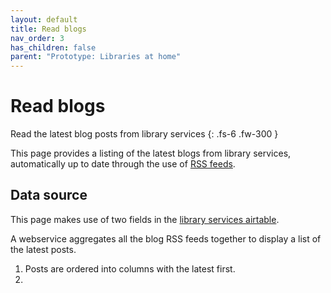 ```yaml
---
layout: default
title: Read blogs
nav_order: 3
has_children: false
parent: "Prototype: Libraries at home"
---
```


# Read blogs

Read the latest blog posts from library services
{: .fs-6 .fw-300 }

This page provides a listing of the latest blogs from library services, automatically up to date through the use of [RSS feeds](https://en.wikipedia.org/wiki/RSS).



## Data source

This page makes use of two fields in the [library services airtable]().

A webservice aggregates all the blog RSS feeds together to display a list of the latest posts.

1. Posts are ordered into columns with the latest first.
2. 

